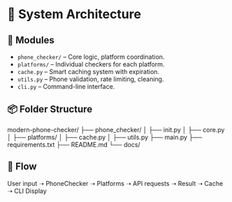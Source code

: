 # 🧱 System Architecture

## 🔄 Modules
- `phone_checker/` – Core logic, platform coordination.
- `platforms/` – Individual checkers for each platform.
- `cache.py` – Smart caching system with expiration.
- `utils.py` – Phone validation, rate limiting, cleaning.
- `cli.py` – Command-line interface.


## 📦 Folder Structure

modern-phone-checker/
├── phone_checker/
│ ├── init.py
│ ├── core.py
│ ├── platforms/
│ ├── cache.py
│ ├── utils.py
├── main.py
├── requirements.txt
├── README.md
└── docs/


## 📡 Flow
User input ➝ PhoneChecker ➝ Platforms ➝ API requests ➝ Result ➝ Cache ➝ CLI Display
